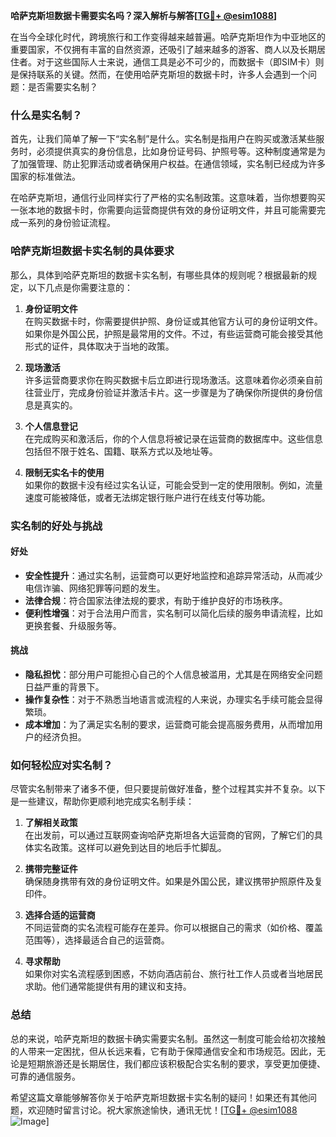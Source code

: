 **哈萨克斯坦数据卡需要实名吗？深入解析与解答[[TG💪+ @esim1088](https://t.me/s/esim1088)]**

在当今全球化时代，跨境旅行和工作变得越来越普遍。哈萨克斯坦作为中亚地区的重要国家，不仅拥有丰富的自然资源，还吸引了越来越多的游客、商人以及长期居住者。对于这些国际人士来说，通信工具是必不可少的，而数据卡（即SIM卡）则是保持联系的关键。然而，在使用哈萨克斯坦的数据卡时，许多人会遇到一个问题：是否需要实名制？

### 什么是实名制？

首先，让我们简单了解一下“实名制”是什么。实名制是指用户在购买或激活某些服务时，必须提供真实的身份信息，比如身份证号码、护照号等。这种制度通常是为了加强管理、防止犯罪活动或者确保用户权益。在通信领域，实名制已经成为许多国家的标准做法。

在哈萨克斯坦，通信行业同样实行了严格的实名制政策。这意味着，当你想要购买一张本地的数据卡时，你需要向运营商提供有效的身份证明文件，并且可能需要完成一系列的身份验证流程。

### 哈萨克斯坦数据卡实名制的具体要求

那么，具体到哈萨克斯坦的数据卡实名制，有哪些具体的规则呢？根据最新的规定，以下几点是你需要注意的：

1. **身份证明文件**  
   在购买数据卡时，你需要提供护照、身份证或其他官方认可的身份证明文件。如果你是外国公民，护照是最常用的文件。不过，有些运营商可能会接受其他形式的证件，具体取决于当地的政策。

2. **现场激活**  
   许多运营商要求你在购买数据卡后立即进行现场激活。这意味着你必须亲自前往营业厅，完成身份验证并激活卡片。这一步骤是为了确保你所提供的身份信息是真实的。

3. **个人信息登记**  
   在完成购买和激活后，你的个人信息将被记录在运营商的数据库中。这些信息包括但不限于姓名、国籍、联系方式以及地址等。

4. **限制无实名卡的使用**  
   如果你的数据卡没有经过实名认证，可能会受到一定的使用限制。例如，流量速度可能被降低，或者无法绑定银行账户进行在线支付等功能。

### 实名制的好处与挑战

#### 好处

- **安全性提升**：通过实名制，运营商可以更好地监控和追踪异常活动，从而减少电信诈骗、网络犯罪等问题的发生。
- **法律合规**：符合国家法律法规的要求，有助于维护良好的市场秩序。
- **便利性增强**：对于合法用户而言，实名制可以简化后续的服务申请流程，比如更换套餐、升级服务等。

#### 挑战

- **隐私担忧**：部分用户可能担心自己的个人信息被滥用，尤其是在网络安全问题日益严重的背景下。
- **操作复杂性**：对于不熟悉当地语言或流程的人来说，办理实名手续可能会显得繁琐。
- **成本增加**：为了满足实名制的要求，运营商可能会提高服务费用，从而增加用户的经济负担。

### 如何轻松应对实名制？

尽管实名制带来了诸多不便，但只要提前做好准备，整个过程其实并不复杂。以下是一些建议，帮助你更顺利地完成实名制手续：

1. **了解相关政策**  
   在出发前，可以通过互联网查询哈萨克斯坦各大运营商的官网，了解它们的具体实名政策。这样可以避免到达目的地后手忙脚乱。

2. **携带完整证件**  
   确保随身携带有效的身份证明文件。如果是外国公民，建议携带护照原件及复印件。

3. **选择合适的运营商**  
   不同运营商的实名流程可能存在差异。你可以根据自己的需求（如价格、覆盖范围等），选择最适合自己的运营商。

4. **寻求帮助**  
   如果你对实名流程感到困惑，不妨向酒店前台、旅行社工作人员或者当地居民求助。他们通常能提供有用的建议和支持。

### 总结

总的来说，哈萨克斯坦的数据卡确实需要实名制。虽然这一制度可能会给初次接触的人带来一定困扰，但从长远来看，它有助于保障通信安全和市场规范。因此，无论是短期旅游还是长期居住，我们都应该积极配合实名制的要求，享受更加便捷、可靠的通信服务。

希望这篇文章能够解答你关于哈萨克斯坦数据卡实名制的疑问！如果还有其他问题，欢迎随时留言讨论。祝大家旅途愉快，通讯无忧！[[TG💪+ @esim1088](https://t.me/s/esim1088) ![Image](https://i.postimg.cc/4NQfJmqS/Snipaste-2025-05-13-00-14-12.png)]